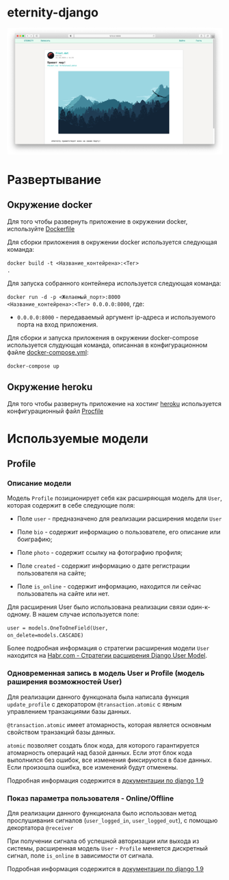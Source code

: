 # eternity-django

![eternity preview](eternity_preview.png)

# Развертывание
## Окружение docker

Для того чтобы развернуть приложение в окружении docker, используйте [Dockerfile](https://github.com/froOst23/eternity-django/blob/main/Dockerfile)

Для сборки приложения в окружении docker используется следующая команда:

<code>docker build -t <Название_контейрена>:<Тег> .</code>

Для запуска собранного контейнера используется следующая команда:

<code>docker run -d -p <Желаемый_порт>:8000 <Название_контейрена>:<Тег> 0.0.0.0:8000</code>, где:

* <code>0.0.0.0:8000</code> - передаваемый аргумент ip-адреса и используемого порта на вход приложения.

Для сборки и запуска приложения в окружении docker-compose используется слудующая команда, описанная в конфигурационном файле [docker-compose.yml](https://github.com/froOst23/eternity-django/blob/main/docker-compose.yml):

<code>docker-compose up</code>

## Окружение heroku

Для того чтобы развернуть приложение на хостинг [heroku](https://id.heroku.com/login) используется конфигурационный файл [Procfile](https://github.com/froOst23/eternity-django/blob/main/Procfile)

# Используемые модели
## Profile
### Описание модели

Модель <code>Profile</code> позиционирует себя как расширяющая модель для <code>User</code>, которая содержит в себе следующие поля:

* Поле <code>user</code> - предназначено для реализации расширения модели <code>User</code>

* Поле <code>bio</code> - содержит информацию о пользователе, его описание или боиграфию;

* Поле <code>photo</code> - содержит ссылку на фотографию профиля;

* Поле <code>created</code> - содержит информацию о дате регистрации пользователя на сайте;

* Поле <code>is_online</code> - содержит информацию, находится ли сейчас пользователь на сайте или нет.

Для расширения User было использована реализации связи один-к-одному. В нашем случае используется поле:

<code>user = models.OneToOneField(User, on_delete=models.CASCADE)</code>

Более подробная информация о стратегии расширения модели <code>User</code> находится на [Habr.com - Стратегии расширения Django User Model](https://habr.com/ru/post/313764/#OneToOneField).

### Одновременная запись в модель User и Profile (модель раширения возможностей User)

Для реализации данного функцонала была написала функция <code>update_profile</code> с декоратором <code>@transaction.atomic</code> с явным управлением транзакциями базы данных.

<code>@transaction.atomic</code> имеет атомарность, которая является основным свойством транзакций базы данных. 

<code>atomic</code> позволяет создать блок кода, для которого гарантируется атомарность операций над базой данных. Если этот блок кода выполнился без ошибок, все изменения фиксируются в базе данных. Если произошла ошибка, все изменений будут отменены.

Подробная информация содержится в [документации по django 1.9](https://djbook.ru/rel1.7/topics/db/transactions.html)

### Показ параметра пользователя - Online/Offline

Для реализации данного функционала было использован метод прослушивания сигналов (<code>user_logged_in</code>, <code>user_logged_out</code>), с помощью декортатора <code>@receiver</code> 

При получении сигнала об успешной авторизации или выхода из системы, расширенная модель <code>User</code> - <code>Profile</code> меняется дискретный сигнал, поле <code>is_online</code> в зависимости от сигнала.

Подробная информация содержится в [документации по django 1.9](https://djbook.ru/rel1.9/topics/signals.html)